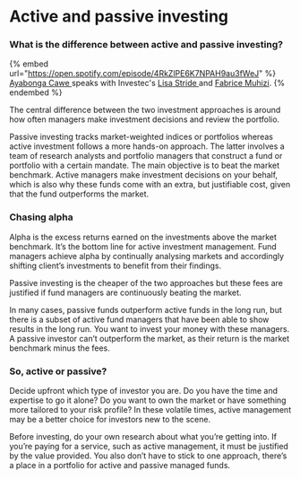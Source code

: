 # Active and passive investing

### What is the difference between active and passive investing?

{% embed url="https://open.spotify.com/episode/4RkZlPE6K7NPAH9au3fWeJ" %}
[Ayabonga Cawe ](https://www.linkedin.com/in/ayabonga-cawe-70942746/?originalSubdomain=za)speaks with Investec's [Lisa Stride ](https://www.linkedin.com/in/lisa-stride-619838a7/?originalSubdomain=za)and [Fabrice Muhizi](https://www.linkedin.com/in/fabrice-muhizi-cfa-96b71953/).
{% endembed %}

The central difference between the two investment approaches is around how often managers make investment decisions and review the portfolio.

Passive investing tracks market-weighted indices or portfolios whereas active investment follows a more hands-on approach. The latter involves a team of research analysts and portfolio managers that construct a fund or portfolio with a certain mandate. The main objective is to beat the market benchmark. Active managers make investment decisions on your behalf, which is also why these funds come with an extra, but justifiable cost, given that the fund outperforms the market.

### Chasing alpha

Alpha is the excess returns earned on the investments above the market benchmark. It’s the bottom line for active investment management. Fund managers achieve alpha by continually analysing markets and accordingly shifting client’s investments to benefit from their findings.

Passive investing is the cheaper of the two approaches but these fees are justified if fund managers are continuously beating the market.

In many cases, passive funds outperform active funds in the long run, but there is a subset of active fund managers that have been able to show results in the long run. You want to invest your money with these managers. A passive investor can’t outperform the market, as their return is the market benchmark minus the fees.

### So, active or passive?

Decide upfront which type of investor you are. Do you have the time and expertise to go it alone? Do you want to own the market or have something more tailored to your risk profile? In these volatile times, active management may be a better choice for investors new to the scene.

Before investing, do your own research about what you’re getting into. If you’re paying for a service, such as active management, it must be justified by the value provided. You also don’t have to stick to one approach, there’s a place in a portfolio for active and passive managed funds.
